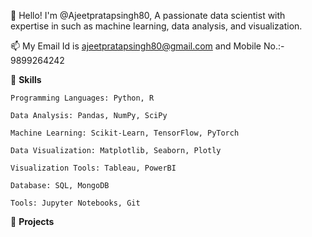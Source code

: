 👋 Hello! I'm @Ajeetpratapsingh80, A passionate data scientist with expertise in such as machine learning, data analysis, and visualization.

📫 My Email Id is ajeetpratapsingh80@gmail.com and Mobile No.:- 9899264242

🌱 **Skills**

    Programming Languages: Python, R
    
    Data Analysis: Pandas, NumPy, SciPy
    
    Machine Learning: Scikit-Learn, TensorFlow, PyTorch
    
    Data Visualization: Matplotlib, Seaborn, Plotly
    
    Visualization Tools: Tableau, PowerBI
    
    Database: SQL, MongoDB
    
    Tools: Jupyter Notebooks, Git
    
🚀 **Projects**

